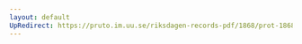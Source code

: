 ```yaml
---
layout: default
UpRedirect: https://pruto.im.uu.se/riksdagen-records-pdf/1868/prot-1868--fk--401/prot-1868--fk--401_056.pdf
---
```

